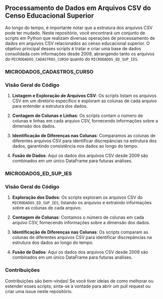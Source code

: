 ## Processamento de Dados em Arquivos CSV do Censo Educacional Superior

Ao longo do tempo, é importante notar que a estrutura dos arquivos CSV pode ter mudado. Neste repositório, você encontrará um conjunto de scripts em Python que realizam diversas operações de processamento de dados em arquivos CSV relacionados ao censo educacional superior. O objetivo principal desses scripts é tratar e criar uma base de dados consolidada com informações desde 2009, abrangendo tanto os arquivos do `MICRODADOS_CADASTROS_CURSO` quanto do `MICRODADOS_ED_SUP_IES`.

### MICRODADOS_CADASTROS_CURSO

### Visão Geral do Código

1. **Listagem e Exploração de Arquivos CSV**: Os scripts listam os arquivos CSV em um diretório específico e exploram as colunas de cada arquivo para entender a estrutura dos dados.

2. **Contagem de Colunas e Linhas**: Os scripts contam o número de colunas e linhas em cada arquivo CSV, fornecendo informações sobre a dimensão dos dados.

3. **Identificação de Diferenças nas Colunas**: Comparamos as colunas de diferentes arquivos CSV para identificar discrepâncias na estrutura dos dados, garantindo consistência nos dados ao longo do tempo.

4. **Fusão de Dados**: Aqui os dados dos arquivos CSV desde 2009 são combinados em um único DataFrame para futuras análises.

### MICRODADOS_ED_SUP_IES

### Visão Geral do Código

1. **Exploração dos Dados**: Os scripts exploram os arquivos CSV do `MICRODADOS_ED_SUP_IES`, listando os arquivos e extraindo informações sobre as colunas de cada arquivo.

2. **Contagem de Colunas**: Contamos o número de colunas em cada arquivo CSV, fornecendo informações sobre a dimensão dos dados.

3. **Identificação de Diferenças nas Colunas**: Os scripts comparam as colunas de diferentes arquivos CSV para identificar discrepâncias na estrutura dos dados ao longo do tempo.

4. **Fusão de Dados**: Aqui os dados dos arquivos CSV desde 2009 são combinados em um único DataFrame para futuras análises.

### Contribuições

Contribuições são bem-vindas! Se você tiver ideias de como melhorar ou estender esses scripts, sinta-se à vontade para abrir um pull request ou criar uma issue neste repositório.
